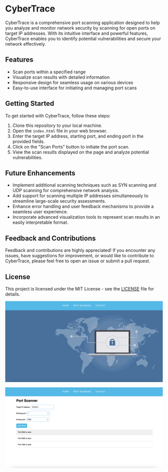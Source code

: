 # CyberTrace

CyberTrace is a comprehensive port scanning application designed to help you analyze and monitor network security by scanning for open ports on target IP addresses. With its intuitive interface and powerful features, CyberTrace enables you to identify potential vulnerabilities and secure your network effectively.

## Features
- Scan ports within a specified range
- Visualize scan results with detailed information
- Responsive design for seamless usage on various devices
- Easy-to-use interface for initiating and managing port scans

## Getting Started
To get started with CyberTrace, follow these steps:
1. Clone this repository to your local machine.
2. Open the `index.html` file in your web browser.
3. Enter the target IP address, starting port, and ending port in the provided fields.
4. Click on the "Scan Ports" button to initiate the port scan.
5. View the scan results displayed on the page and analyze potential vulnerabilities.

## Future Enhancements
- Implement additional scanning techniques such as SYN scanning and UDP scanning for comprehensive network analysis.
- Add support for scanning multiple IP addresses simultaneously to streamline large-scale security assessments.
- Enhance error handling and user feedback mechanisms to provide a seamless user experience.
- Incorporate advanced visualization tools to represent scan results in an easily interpretable format.

## Feedback and Contributions
Feedback and contributions are highly appreciated! If you encounter any issues, have suggestions for improvement, or would like to contribute to CyberTrace, please feel free to open an issue or submit a pull request.

## License
This project is licensed under the MIT License - see the [LICENSE](LICENSE) file for details.



![alt text](static/img/RM1.png)

![alt text](static/img/RM2.png)